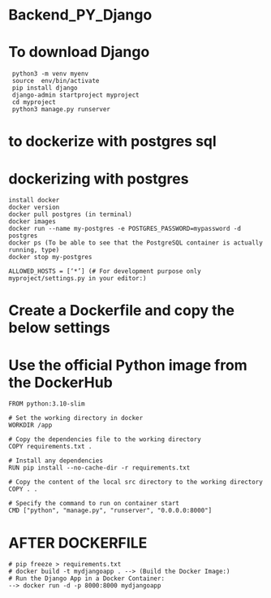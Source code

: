 # Backend_PY_Django
  # To download Django
     python3 -m venv myenv
     source  env/bin/activate
     pip install django
     django-admin startproject myproject
     cd myproject
     python3 manage.py runserver


# to dockerize with postgres sql
  # dockerizing with postgres

    install docker 
    docker version
    docker pull postgres (in terminal)
    docker images
    docker run --name my-postgres -e POSTGRES_PASSWORD=mypassword -d postgres
    docker ps (To be able to see that the PostgreSQL container is actually running, type)
    docker stop my-postgres

    ALLOWED_HOSTS = [‘*’] (# For development purpose only myproject/settings.py in your editor:)


# Create a Dockerfile and copy the below settings
 # Use the official Python image from the DockerHub
    FROM python:3.10-slim

    # Set the working directory in docker
    WORKDIR /app

    # Copy the dependencies file to the working directory
    COPY requirements.txt .

    # Install any dependencies
    RUN pip install --no-cache-dir -r requirements.txt

    # Copy the content of the local src directory to the working directory
    COPY . .

    # Specify the command to run on container start
    CMD ["python", "manage.py", "runserver", "0.0.0.0:8000"]

# AFTER DOCKERFILE
    # pip freeze > requirements.txt
    # docker build -t mydjangoapp . --> (Build the Docker Image:)
    # Run the Django App in a Docker Container:
    --> docker run -d -p 8000:8000 mydjangoapp